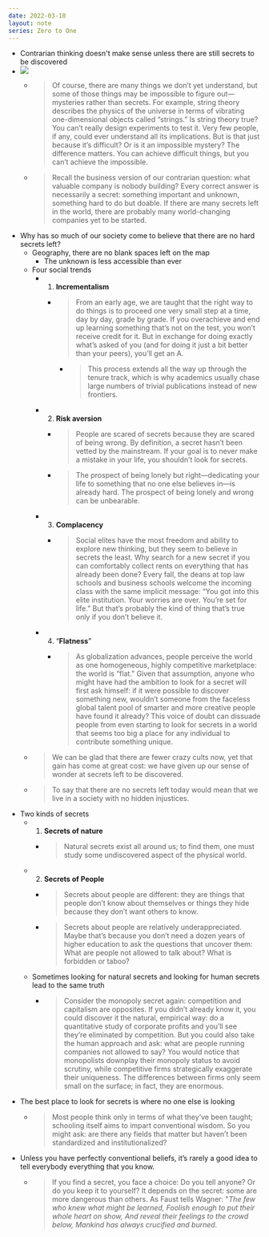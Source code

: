 ```yaml
---
date: 2022-03-10
layout: note
series: Zero to One
---
```


- Contrarian thinking doesn't make sense unless there are still secrets to be discovered
- ![](https://firebasestorage.googleapis.com/v0/b/firescript-577a2.appspot.com/o/imgs%2Fapp%2FVitecek%2FExRr4uZ7sa.png?alt=media&token=a5d60284-2c89-49b7-b69e-f039184c9c5b)
    - > Of course, there are many things we don’t yet understand, but some of those things may be impossible to figure out—mysteries rather than secrets. For example, string theory describes the physics of the universe in terms of vibrating one-dimensional objects called “strings.” Is string theory true? You can’t really design experiments to test it. Very few people, if any, could ever understand all its implications. But is that just because it’s difficult? Or is it an impossible mystery? The difference matters. You can achieve difficult things, but you can’t achieve the impossible.
    - > Recall the business version of our contrarian question: what valuable company is nobody building? Every correct answer is necessarily a secret: something important and unknown, something hard to do but doable. If there are many secrets left in the world, there are probably many world-changing companies yet to be started.
- Why has so much of our society come to believe that there are no hard secrets left?
    - Geography, there are no blank spaces left on the map
        - The unknown is less accessible than ever
    - Four social trends
        - 1. **Incrementalism**
            - > From an early age, we are taught that the right way to do things is to proceed one very small step at a time, day by day, grade by grade. If you overachieve and end up learning something that’s not on the test, you won’t receive credit for it. But in exchange for doing exactly what’s asked of you (and for doing it just a bit better than your peers), you’ll get an A.
                - > This process extends all the way up through the tenure track, which is why academics usually chase large numbers of trivial publications instead of new frontiers.
        - 2. **Risk aversion**
            - > People are scared of secrets because they are scared of being wrong. By definition, a secret hasn’t been vetted by the mainstream. If your goal is to never make a mistake in your life, you shouldn’t look for secrets.
            - > The prospect of being lonely but right—dedicating your life to something that no one else believes in—is already hard. The prospect of being lonely and wrong can be unbearable.
        - 3. **Complacency**
            - > Social elites have the most freedom and ability to explore new thinking, but they seem to believe in secrets the least. Why search for a new secret if you can comfortably collect rents on everything that has already been done? Every fall, the deans at top law schools and business schools welcome the incoming class with the same implicit message: “You got into this elite institution. Your worries are over. You’re set for life.” But that’s probably the kind of thing that’s true only if you don’t believe it.
        - 4. “**Flatness**”
            - > As globalization advances, people perceive the world as one homogeneous, highly competitive marketplace: the world is “flat.” Given that assumption, anyone who might have had the ambition to look for a secret will first ask himself: if it were possible to discover something new, wouldn’t someone from the faceless global talent pool of smarter and more creative people have found it already? This voice of doubt can dissuade people from even starting to look for secrets in a world that seems too big a place for any individual to contribute something unique.
    - > We can be glad that there are fewer crazy cults now, yet that gain has come at great cost: we have given up our sense of wonder at secrets left to be discovered.
    - > To say that there are no secrets left today would mean that we live in a society with no hidden injustices.
- Two kinds of secrets
    - 1. **Secrets of nature**
        - > Natural secrets exist all around us; to find them, one must study some undiscovered aspect of the physical world.
    - 2. **Secrets of People**
        - > Secrets about people are different: they are things that people don’t know about themselves or things they hide because they don’t want others to know.
        - > Secrets about people are relatively underappreciated. Maybe that’s because you don’t need a dozen years of higher education to ask the questions that uncover them: What are people not allowed to talk about? What is forbidden or taboo?
    -  Sometimes looking for natural secrets and looking for human secrets lead to the same truth
        - > Consider the monopoly secret again: competition and capitalism are opposites. If you didn’t already know it, you could discover it the natural, empirical way: do a quantitative study of corporate profits and you’ll see they’re eliminated by competition. But you could also take the human approach and ask: what are people running companies not allowed to say? You would notice that monopolists downplay their monopoly status to avoid scrutiny, while competitive firms strategically exaggerate their uniqueness. The differences between firms only seem small on the surface; in fact, they are enormous.
- The best place to look for secrets is where no one else is looking
    - > Most people think only in terms of what they’ve been taught; schooling itself aims to impart conventional wisdom. So you might ask: are there any fields that matter but haven’t been standardized and institutionalized?
- Unless you have perfectly conventional beliefs, it’s rarely a good idea to tell everybody everything that you know.
    - > If you find a secret, you face a choice: Do you tell anyone? Or do you keep it to yourself? It depends on the secret: some are more dangerous than others. As Faust tells Wagner:
"_The few who knew what might be learned, Foolish enough to put their whole heart on show, And reveal their feelings to the crowd below, Mankind has always crucified and burned._